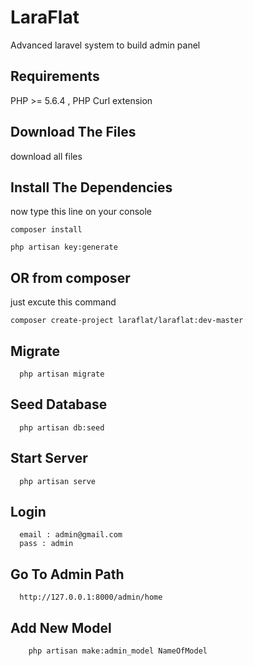 # LaraFlat
Advanced laravel system to build admin panel 



## Requirements

PHP >= 5.6.4 , 
PHP Curl extension 


## Download The Files 

download all files



## Install  The Dependencies

now type this line on your console

```
composer install
```
```
php artisan key:generate
```

## OR from composer

just excute this command

```
composer create-project laraflat/laraflat:dev-master

```

## Migrate

```
  php artisan migrate
```

## Seed Database 

```
  php artisan db:seed
```

## Start Server


```
  php artisan serve
```

## Login

```
  email : admin@gmail.com
  pass : admin
```

## Go To Admin Path

```
  http://127.0.0.1:8000/admin/home
```

## Add New Model

```
    php artisan make:admin_model NameOfModel
```


